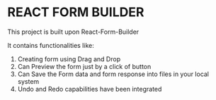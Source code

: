 # REACT FORM BUILDER

This project is built  upon React-Form-Builder

It contains functionalities like:
1. Creating form using Drag and Drop
2. Can Preview the form just by a click of button
3. Can Save the Form data and form response into files in your local system
4. Undo and Redo capabilities have been integrated

